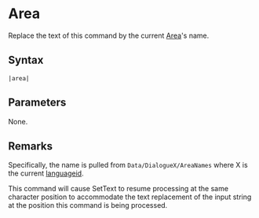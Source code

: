 # Area

Replace the text of this command by the current [Area](../../Enums%20and%20IDs/librarystuff/Areas.md)'s name.

## Syntax

````
|area|
````

## Parameters

None.

## Remarks

Specifically, the name is pulled from `Data/DialogueX/AreaNames` where X is the current [languageid](../languageid.md).

This command will cause SetText to resume processing at the same character position to accommodate the text replacement of the input string at the position this command is being processed.
